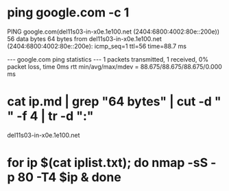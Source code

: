 # ping google.com -c 1

PING google.com(del11s03-in-x0e.1e100.net (2404:6800:4002:80e::200e)) 56 data bytes
64 bytes from del11s03-in-x0e.1e100.net (2404:6800:4002:80e::200e): icmp_seq=1 ttl=56 time=88.7 ms

--- google.com ping statistics ---
1 packets transmitted, 1 received, 0% packet loss, time 0ms
rtt min/avg/max/mdev = 88.675/88.675/88.675/0.000 ms


# cat ip.md | grep "64 bytes" | cut -d " " -f 4 | tr -d ":" 


del11s03-in-x0e.1e100.net


# for ip $(cat iplist.txt); do nmap -sS -p 80 -T4 $ip & done
